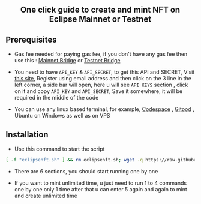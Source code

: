 <h2 align=center> One click guide to create and mint NFT on Eclipse Mainnet or Testnet</h2>

## Prerequisites

- Gas fee needed for paying gas fee, if you don't have any gas fee then use this : [Mainnet Bridge](https://bridge.eclipse.xyz) or [Testnet Bridge](https://bridge.validators.wtf)

- You need to have `API_KEY` & `API_SECRET`, to get this API and SECRET, Visit [this site](https://pinata.cloud/), Register using email address and then click on the 3 line in the left corner, a side bar will open, here u will see `API KEYS` section , click on it and copy `API_KEY` and `API_SECRET`, Save it somewhere, it will be required in the middle of the code

- You can use any linux based terminal, for example, [Codespace](https://github.com/codespaces) , [Gitpod](https://gitpod.io) , Ubuntu on Windows as well as on VPS

## Installation

- Use this command to start the script

```bash
[ -f "eclipsenft.sh" ] && rm eclipsenft.sh; wget -q https://raw.githubusercontent.com/zunxbt/Eclipse-NFT/main/eclipsenft.sh && chmod +x eclipsenft.sh && ./eclipsenft.sh
```

- There are 6 sections, you should start running one by one

- If you want to mint unlimited time, u just need to run 1 to 4 commands one by one only 1 time after that u can enter 5 again and again to mint and create unlimited time
